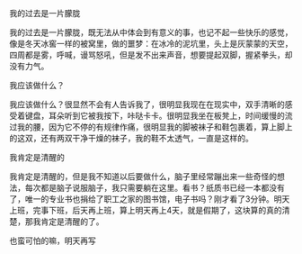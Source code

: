 我的过去是一片朦胧

我的过去是一片朦胧，既无法从中体会到有意义的事，也记不起一些快乐的感觉，像是冬天冰窖一样的被窝里，做的噩梦：在冰冷的泥坑里，头上是灰蒙蒙的天空，四周都是雾，呼喊，谩骂怒吼，但是发不出来声音，想要提起双脚，握紧拳头，却没有力气。

我应该做什么？

我应该做什么？很显然不会有人告诉我了，很明显我现在在现实中，双手清晰的感受着键盘，耳朵听到它被我按下，咔哒卡卡。很明显我坐在板凳上，时间缓慢的流过我的腰，因为它不停的有规律作痛，很明显我的脚被袜子和鞋包裹着，算上脚上的这双，还有两双干净干燥的袜子，我的鞋不太透气，一直是这样的。

我肯定是清醒的

我肯定是清醒的，但是我不知道以后要做什么，脑子里经常蹦出来一些奇怪的想法，每次都是脑子说服脑子，我只需要躺在这里。看书？纸质书已经一本都没有了，唯一的专业书也捐给了职工之家的图书馆，电子书吗？刚才看了3分钟。明天上班，完事下班，后天再上班，算上明天再上4天，就是假期了，这块算的真的清楚，那我肯定是清醒的了。

也蛮可怕的嘛，明天再写